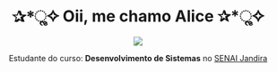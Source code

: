 
<h1 align="center"> ✰*ૢ✧ Oii, me chamo Alice ✰*ૢ✧ </h1>

<div style="display: inline_block" align="center">

<img src="https://i.pinimg.com/originals/96/05/f8/9605f853d5d590bca1da335472b807d9.gif">

Estudante do curso: **Desenvolvimento de Sistemas** no [SENAI Jandira](https://jandira.sp.senai.br/)
